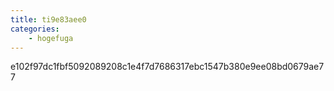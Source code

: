 ```yaml
---
title: ti9e83aee0
categories:
    - hogefuga
---
```

e102f97dc1fbf5092089208c1e4f7d7686317ebc1547b380e9ee08bd0679ae77